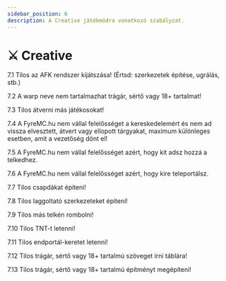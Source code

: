 ```yaml
---
sidebar_position: 6
description: A Creative játékmódra vonatkozó szabályzat.
---
```


# ⚔ Creative

7.1 Tilos az AFK rendszer kijátszása! (Értsd: szerkezetek építése, ugrálás, stb.)

7.2 A warp neve nem tartalmazhat trágár, sértő vagy 18+ tartalmat!

7.3 Tilos átverni más játékosokat!

7.4 A FyreMC.hu nem vállal felelősséget a kereskedelemért és nem ad vissza elvesztett, átvert vagy ellopott tárgyakat, maximum különleges esetben, amit a vezetőség dönt el!

7.5 A FyreMC.hu nem vállal felelősséget azért, hogy kit adsz hozzá a telkedhez.

7.6 A FyreMC.hu nem vállal felelősséget azért, hogy kire teleportálsz.

7.7 Tilos csapdákat építeni!

7.8 Tilos laggoltató szerkezeteket építeni!

7.9 Tilos más telkén rombolni!

7.10 Tilos TNT-t letenni!

7.11 Tilos endportál-keretet letenni!

7.12 Tilos trágár, sértő vagy 18+ tartalmú szöveget írni táblára!

7.13 Tilos trágár, sértő vagy 18+ tartalmú építményt megépíteni!
